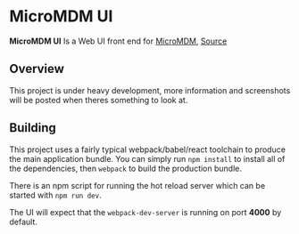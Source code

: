 # MicroMDM UI

**MicroMDM UI** Is a Web UI front end for [MicroMDM](https://micromdm.io), [Source](https://github.com/micromdm/micromdm)

Overview
--------

This project is under heavy development, more information and screenshots will be posted when theres something to look at.

Building
--------

This project uses a fairly typical webpack/babel/react toolchain to produce the main application bundle.
You can simply run `npm install` to install all of the dependencies, then `webpack` to build the production bundle.

There is an npm script for running the hot reload server which can be started with `npm run dev`.

The UI will expect that the `webpack-dev-server` is running on port **4000** by default.


